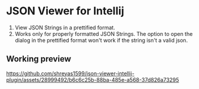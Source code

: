 # JSON Viewer for Intellij

1. View JSON Strings in a prettified format.
2. Works only for properly formatted JSON Strings. The option to open the dialog in the prettified format won't work if the string isn't a valid json.

## Working preview

https://github.com/shreyas1599/json-viewer-intellij-plugin/assets/28999492/b6c6c25b-88ba-485e-a568-37d826a73295

